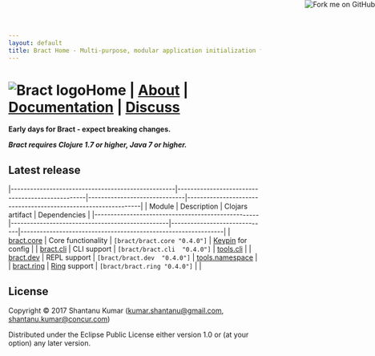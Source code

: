 ```yaml
---
layout: default
title: Bract Home - Multi-purpose, modular application initialization framework for Clojure
---
```

# ![Bract logo](https://avatars3.githubusercontent.com/u/19759254?v=5&s=100)Home | [About](/about.html) | [Documentation](/documentation.html) | [Discuss](/discuss.html)


**Early days for Bract - expect breaking changes.**

_**Bract requires Clojure 1.7 or higher, Java 7 or higher.**_


## Latest release

|---------------------------------------------------|-------------------------------------------------|------------------------------|---------------------------------------------------------------|
| Module                                            | Description                                     | Clojars artifact             | Dependencies                                                  |
|---------------------------------------------------|-------------------------------------------------|------------------------------|---------------------------------------------------------------|
| [bract.core](https://github.com/bract/bract.core) | Core functionality                              | `[bract/bract.core "0.4.0"]` | [Keypin](https://github.com/kumarshantanu/keypin) for config  |
| [bract.cli](https://github.com/bract/bract.cli)   | CLI support                                     | `[bract/bract.cli  "0.4.0"]` | [tools.cli](https://github.com/clojure/tools.cli)             |
| [bract.dev](https://github.com/bract/bract.dev)   | REPL support                                    | `[bract/bract.dev  "0.4.0"]` | [tools.namespace](https://github.com/clojure/tools.namespace) |
| [bract.ring](https://github.com/bract/bract.ring) | [Ring](https://github.com/ring-clojure) support | `[bract/bract.ring "0.4.0"]` |                                                               |


## License

Copyright © 2017 Shantanu Kumar (kumar.shantanu@gmail.com, shantanu.kumar@concur.com)

Distributed under the Eclipse Public License either version 1.0 or (at
your option) any later version.

<a href='https://github.com/bract'><img style='position: absolute; top: 0; right: 0; border: 0;' src='https://camo.githubusercontent.com/652c5b9acfaddf3a9c326fa6bde407b87f7be0f4/68747470733a2f2f73332e616d617a6f6e6177732e636f6d2f6769746875622f726962626f6e732f666f726b6d655f72696768745f6f72616e67655f6666373630302e706e67' alt='Fork me on GitHub' data-canonical-src='https://s3.amazonaws.com/github/ribbons/forkme_right_orange_ff7600.png'></a>
